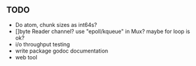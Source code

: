 TODO
----
- Do atom, chunk sizes as int64s?
- []byte Reader channel?  use "epoll/kqueue" in Mux? maybe for loop is
  ok?
- i/o throughput testing
- write package godoc documentation
- web tool
